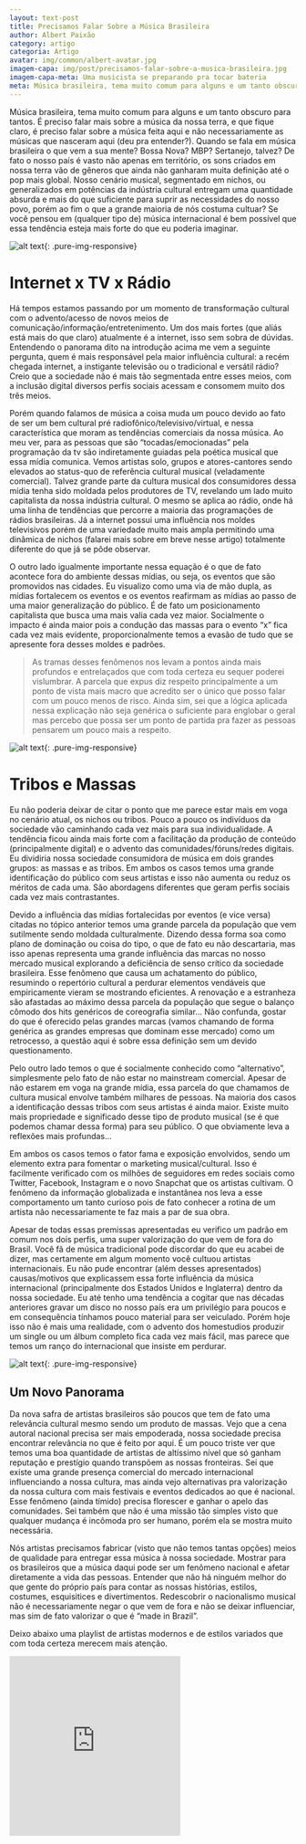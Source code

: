 ```yaml
---
layout: text-post
title: Precisamos Falar Sobre a Música Brasileira
author: Albert Paixão
category: artigo
categoria: Artigo
avatar: img/common/albert-avatar.jpg
imagem-capa: img/post/precisamos-falar-sobre-a-musica-brasileira.jpg
imagem-capa-meta: Uma musicista se preparando pra tocar bateria
meta: Música brasileira, tema muito comum para alguns e um tanto obscuro para tantos. É preciso falar mais sobre a música da nossa terra, e que fique claro, é preciso falar sobre a música feita aqui e não necessariamente as músicas que nasceram aqui (deu pra entender?). Quando se fala em música brasileira o que vem a sua mente? Bossa Nova? MBP? Sertanejo, talvez? De fato o nosso país é vasto não apenas em território, os sons criados em nossa terra vão de gêneros que ainda não ganharam muita definição até o pop mais global....
---
```


Música brasileira, tema muito comum para alguns e um tanto obscuro para tantos. É preciso falar mais sobre a música da nossa terra, e que fique claro, é preciso falar sobre a música feita aqui e não necessariamente as músicas que nasceram aqui (deu pra entender?). Quando se fala em música brasileira o que vem a sua mente? Bossa Nova? MBP? Sertanejo, talvez? De fato o nosso país é vasto não apenas em território, os sons criados em nossa terra vão de gêneros que ainda não ganharam muita definição até o pop mais global. Nosso cenário musical, segmentado em nichos, ou generalizados em potências da indústria cultural entregam uma quantidade absurda e mais do que suficiente para suprir as necessidades do nosso povo, porém ao fim o que a grande maioria de nós costuma cultuar? Se você pensou em (qualquer tipo de) música internacional é bem possível que essa tendência esteja mais forte do que eu poderia imaginar.

![alt text]({{site.baseurl}}/img/post/tv.jpg "Imagem de teste de cores"){: .pure-img-responsive}

# Internet x TV x Rádio

Há tempos estamos passando por um momento de transformação cultural com o advento/acesso de novos meios de comunicação/informação/entretenimento. Um dos mais fortes (que aliás está mais do que claro) atualmente é a internet, isso sem sobra de dúvidas. Entendendo o panorama dito na introdução acima me vem a seguinte pergunta, quem é mais responsável pela maior influência cultural: a recém chegada internet, a instigante televisão ou o tradicional e versátil rádio? Creio que a sociedade não é mais tão segmentada entre esses meios, com a inclusão digital diversos perfis sociais acessam e consomem muito dos três meios.

Porém quando falamos de música a coisa muda um pouco devido ao fato de ser um bem cultural pré radiofônico/televisivo/virtual, e nessa característica que moram as tendências comerciais da nossa música. Ao meu ver, para as pessoas que são “tocadas/emocionadas” pela programação da tv são indiretamente guiadas pela poética musical que essa mídia comunica. Vemos artistas solo, grupos e atores-cantores sendo elevados ao status-quo de referência cultural musical (veladamente comercial). Talvez grande parte da cultura musical dos consumidores dessa mídia tenha sido moldada pelos produtores de TV, revelando um lado muito capitalista da nossa indústria cultural. O mesmo se aplica ao rádio, onde há uma linha de tendências que percorre a maioria das programações de rádios brasileiras. Já a internet possui uma influência nos moldes televisivos porém de uma variedade muito mais ampla permitindo uma dinâmica de nichos (falarei mais sobre em breve nesse artigo) totalmente diferente do que já se pôde observar.

O outro lado igualmente importante nessa equação é o que de fato acontece fora do ambiente dessas mídias, ou seja, os eventos que são promovidos nas cidades. Eu visualizo como uma via de mão dupla, as mídias fortalecem os eventos e os eventos reafirmam as mídias ao passo de uma maior generalização do público. É de fato um posicionamento capitalista que busca uma mais valia cada vez maior. Socialmente o impacto é ainda maior pois a condução das massas para o evento “x” fica cada vez mais evidente, proporcionalmente temos a evasão de tudo que se apresente fora desses moldes e padrões.

> As tramas desses fenômenos nos levam a pontos ainda mais profundos e entrelaçados que com toda certeza eu sequer poderei vislumbrar. A parcela que expus diz respeito principalmente a um ponto de vista mais macro que acredito ser o único que posso falar com um pouco menos de risco. Ainda sim, sei que a lógica aplicada nessa explicação não seja genérica o suficiente para englobar o geral mas percebo que possa ser um ponto de partida pra fazer as pessoas pensarem um pouco mais a respeito.

![alt text]({{site.baseurl}}/img/post/tribos.jpg "Público curtindo a apresentação de uma banda"){: .pure-img-responsive}

# Tribos e Massas

Eu não poderia deixar de citar o ponto que me parece estar mais em voga no cenário atual, os nichos ou tribos. Pouco a pouco os indivíduos da sociedade vão caminhando cada vez mais para sua individualidade. A tendência ficou ainda mais forte com a facilitação da produção de conteúdo (principalmente digital) e o advento das comunidades/fóruns/redes digitais. Eu dividiria nossa sociedade consumidora de música em dois grandes grupos: as massas e as tribos. Em ambos os casos temos uma grande identificação do público com seus artistas e isso não aumenta ou reduz os méritos de cada uma. São abordagens diferentes que geram perfis sociais cada vez mais contrastantes.

Devido a influência das mídias fortalecidas por eventos (e vice versa) citadas no tópico anterior temos uma grande parcela da população que vem sutilmente sendo moldada culturalmente. Dizendo dessa forma soa como plano de dominação ou coisa do tipo, o que de fato eu não descartaria, mas isso apenas representa uma grande influência das marcas no nosso mercado musical explorando a deficiência de senso crítico da sociedade brasileira. Esse fenômeno que causa um achatamento do público, resumindo o repertório cultural a perdurar elementos vendáveis que empiricamente vieram se mostrando eficientes. A renovação e a estranheza são afastadas ao máximo dessa parcela da população que segue o balanço cômodo dos hits genéricos de coreografia similar… Não confunda, gostar do que é oferecido pelas grandes marcas (vamos chamando de forma genérica as grandes empresas que dominam esse mercado) como um retrocesso, a questão aqui é sobre essa definição sem um devido questionamento.

Pelo outro lado temos o que é socialmente conhecido como “alternativo”, simplesmente pelo fato de não estar no mainstream comercial. Apesar de não estarem em voga na grande mídia, essa parcela do que chamamos de cultura musical envolve também milhares de pessoas. Na maioria dos casos a identificação dessas tribos com seus artistas é ainda maior. Existe muito mais propriedade e significado desse tipo de produto musical (se é que podemos chamar dessa forma) para seu público. O que obviamente leva a reflexões mais profundas…

Em ambos os casos temos o fator fama e exposição envolvidos, sendo um elemento extra para fomentar o marketing musical/cultural. Isso é facilmente verificado com os milhões de seguidores em redes sociais como Twitter, Facebook, Instagram e o novo Snapchat que os artistas cultivam. O fenômeno da informação globalizada e instantânea nos leva a esse comportamento um tanto curioso pois de fato conhecer a rotina de um artista não necessariamente te faz mais a par de sua obra.

Apesar de todas essas premissas apresentadas eu verifico um padrão em comum nos dois perfis, uma super valorização do que vem de fora do Brasil. Você fã de música tradicional pode discordar do que eu acabei de dizer, mas certamente em algum momento você cultuou artistas internacionais. Eu não pude encontrar (além desses apresentados) causas/motivos que explicassem essa forte influência da música internacional (principalmente dos Estados Unidos e Inglaterra) dentro da nossa sociedade. Eu até tenho uma tendência a cogitar que nas décadas anteriores gravar um disco no nosso país era um privilégio para poucos e em consequência tínhamos pouco material para ser veiculado. Porém hoje isso não é mais uma realidade, com o advento dos homestudios produzir um single ou um álbum completo fica cada vez mais fácil, mas parece que temos um ranço do internacional que insiste em perdurar.

![alt text]({{site.baseurl}}/img/post/novo-panorama.jpg "Um relógio passando o tempo aceleradamente"){: .pure-img-responsive}

## Um Novo Panorama

Da nova safra de artistas brasileiros são poucos que tem de fato uma relevância cultural mesmo sendo um produto de massas. Vejo que a cena autoral nacional precisa ser mais empoderada, nossa sociedade precisa encontrar relevância no que é feito por aqui. É um pouco triste ver que temos uma boa quantidade de artistas de altíssimo nível que só ganham reputação e prestígio quando transpõem as nossas fronteiras. Sei que existe uma grande presença comercial do mercado internacional influenciando a nossa cultura, mas ainda vejo alternativas pra valorização da nossa cultura com mais festivais e eventos dedicados ao que é nacional. Esse fenômeno (ainda tímido) precisa florescer e ganhar o apelo das comunidades. Sei também que não é uma missão tão simples visto que qualquer mudança é incômoda pro ser humano, porém ela se mostra muito necessária.

Nós artistas precisamos fabricar (visto que não temos tantas opções) meios de qualidade para entregar essa música à nossa sociedade. Mostrar para os brasileiros que a música daqui pode ser um fenômeno nacional e afetar diretamente a vida das pessoas. Entender que não há ninguém melhor do que gente do próprio país para contar as nossas histórias, estilos, costumes, esquisitices e divertimentos. Redescobrir o nacionalismo musical não é necessariamente negar o que vem de fora e não se deixar influenciar, mas sim de fato valorizar o que é “made in Brazil”.

Deixo abaixo uma playlist de artistas modernos e de estilos variados que com toda certeza merecem mais atenção.

<iframe class="pure-u-1 pure-u-lg-1-2" height="315" src="https://www.youtube.com/embed/l-rpWQId_-g" frameborder="0" allow="autoplay; encrypted-media" allowfullscreen></iframe>
